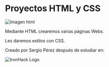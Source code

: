 # Proyectos HTML y CSS
![Imagen html](https://www.yunbitsoftware.com/blog/wp-content/uploads/2017/09/img_html_css_reference-1200x742.png)

Mediante HTML crearemos varias páginas Webs.

Les daremos estilos con CSS.

Creado por Sergio Pérez después de estudiar en:

![IronHack Logo](https://s3-eu-west-1.amazonaws.com/ih-materials/uploads/upload_d5c5793015fec3be28a63c4fa3dd4d55.png)